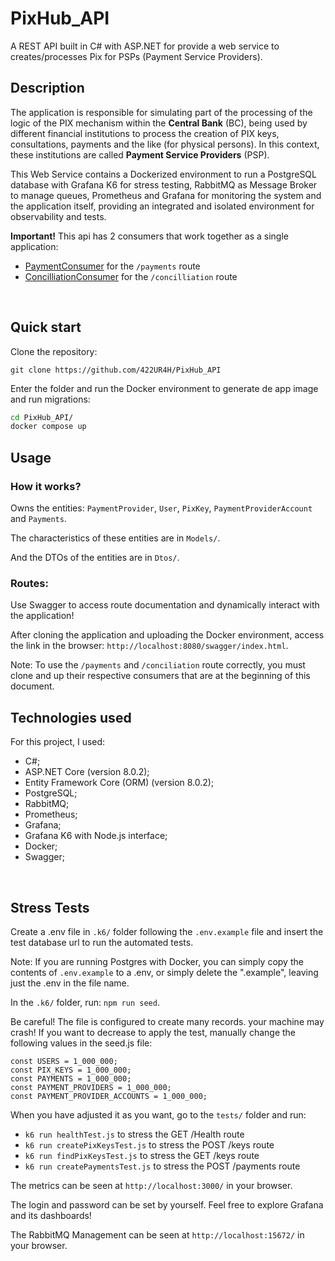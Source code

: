 # PixHub_API

A REST API built in C# with ASP.NET for provide a web service to creates/processes Pix for PSPs (Payment Service Providers).

## Description

The application is responsible for simulating part of the processing of the logic of the PIX mechanism within the **Central Bank** (BC), being used by different financial institutions to process the creation of PIX keys, consultations, payments and the like (for physical persons). In this context, these institutions are called **Payment Service Providers** (PSP).

This Web Service contains a Dockerized environment to run a PostgreSQL database with Grafana K6 for stress testing, RabbitMQ as Message Broker to manage queues, Prometheus and Grafana for monitoring the system and the application itself, providing an integrated and isolated environment for observability and tests.

**Important!** This api has 2 consumers that work together as a single application:
  - [PaymentConsumer](https://github.com/422UR4H/PixHub_PaymentConsumer) for the `/payments` route
  - [ConcilliationConsumer](https://github.com/422UR4H/PixHub_ConcilliationConsumer) for the `/concilliation` route

<br />

## Quick start

Clone the repository:

`git clone https://github.com/422UR4H/PixHub_API`

Enter the folder and run the Docker environment to generate de app image and run migrations:

```bash
cd PixHub_API/
docker compose up
```

## Usage

### How it works?

Owns the entities: `PaymentProvider`, `User`, `PixKey`, `PaymentProviderAccount` and `Payments`.

The characteristics of these entities are in `Models/`.

And the DTOs of the entities are in `Dtos/`.

### Routes:

Use Swagger to access route documentation and dynamically interact with the application!

After cloning the application and uploading the Docker environment, access the link in the browser: `http://localhost:8080/swagger/index.html`.

Note: To use the `/payments` and `/conciliation` route correctly, you must clone and up their respective consumers that are at the beginning of this document.

## Technologies used

For this project, I used:

- C#;
- ASP.NET Core (version 8.0.2);
- Entity Framework Core (ORM) (version 8.0.2);
- PostgreSQL;
- RabbitMQ;
- Prometheus;
- Grafana;
- Grafana K6 with Node.js interface;
- Docker;
- Swagger;

<br />

## Stress Tests

Create a .env file in `.k6/` folder following the `.env.example` file and insert the test database url to run the automated tests.

Note: If you are running Postgres with Docker, you can simply copy the contents of `.env.example` to a .env, or simply delete the ".example", leaving just the .env in the file name.

In the `.k6/` folder, run: `npm run seed`.

Be careful! The file is configured to create many records. your machine may crash!
If you want to decrease to apply the test, manually change the following values in the seed.js file:

```aspx-csharp
const USERS = 1_000_000;
const PIX_KEYS = 1_000_000;
const PAYMENTS = 1_000_000;
const PAYMENT_PROVIDERS = 1_000_000;
const PAYMENT_PROVIDER_ACCOUNTS = 1_000_000;
```

When you have adjusted it as you want, go to the `tests/` folder and run:

- `k6 run healthTest.js` to stress the GET /Health route
- `k6 run createPixKeysTest.js` to stress the POST /keys route
- `k6 run findPixKeysTest.js` to stress the GET /keys route
- `k6 run createPaymentsTest.js` to stress the POST /payments route

The metrics can be seen at `http://localhost:3000/` in your browser.

The login and password can be set by yourself. Feel free to explore Grafana and its dashboards!

The RabbitMQ Management can be seen at `http://localhost:15672/` in your browser.
